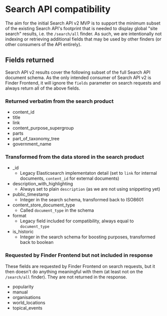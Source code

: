 # Search API compatibility
The aim for the initial Search API v2 MVP is to support the minimum subset of the existing Search
API's footprint that is needed to display global "site search" results, i.e. the `/search/all`
finder. As such, we are intentionally not indexing or retrieving additional fields that may be used
by other finders (or other consumers of the API entirely).

## Fields returned
Search API v2 results cover the following subset of the full Search API document schema. As the only
intended consumer of Search API v2 is Finder Frontend, it will ignore the `fields` parameter on
search requests and always return all of the above fields.

### Returned verbatim from the search product
- content_id
- title
- link
- content_purpose_supergroup
- parts
- part_of_taxonomy_tree
- government_name

### Transformed from the data stored in the search product
- _id
  - Legacy Elasticsearch implementaton detail (set to `link` for internal documents, `content_id`
    for external documents)
- description_with_highlighting
  - Always set to plain `description` (as we are not using snippeting yet)
- public_timestamp
  - Integer in the search schema, transformed back to ISO8601
- content_store_document_type
  - Called `document_type` in the schema
- format
  - Legacy field included for compatibility, always equal to `document_type`
- is_historic
  - Integer in the search schema for boosting purposes, transformed back to boolean

### Requested by Finder Frontend but not included in response
These fields are requested by Finder Frontend on search requests, but it then doesn't do anything
meaningful with them (at least not on the `/search/all` finder). They are not returned in the
response.

- popularity
- manual
- organisations
- world_locations
- topical_events
